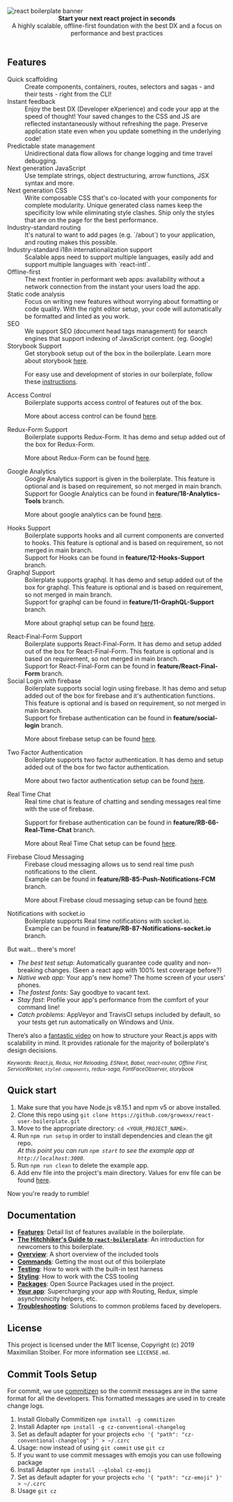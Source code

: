 <img src="https://raw.githubusercontent.com/react-boilerplate/react-boilerplate-brand/master/assets/banner-metal-optimized.jpg" alt="react boilerplate banner" align="center" />

<br />

<div align="center"><strong>Start your next react project in seconds</strong></div>
<div align="center">A highly scalable, offline-first foundation with the best DX and a focus on performance and best practices</div>

<br />

## Features

<dl>
  <dt>Quick scaffolding</dt>
  <dd>Create components, containers, routes, selectors and sagas - and their tests - right from the CLI!</dd>

  <dt>Instant feedback</dt>
  <dd>Enjoy the best DX (Developer eXperience) and code your app at the speed of thought! Your saved changes to the CSS and JS are reflected instantaneously without refreshing the page. Preserve application state even when you update something in the underlying code!</dd>

  <dt>Predictable state management</dt>
  <dd>Unidirectional data flow allows for change logging and time travel debugging.</dd>

  <dt>Next generation JavaScript</dt>
  <dd>Use template strings, object destructuring, arrow functions, JSX syntax and more.</dd>

  <dt>Next generation CSS</dt>
  <dd>Write composable CSS that's co-located with your components for complete modularity. Unique generated class names keep the specificity low while eliminating style clashes. Ship only the styles that are on the page for the best performance.</dd>

  <dt>Industry-standard routing</dt>
  <dd>It's natural to want to add pages (e.g. `/about`) to your application, and routing makes this possible.</dd>

  <dt>Industry-standard i18n internationalization support</dt>
  <dd>Scalable apps need to support multiple languages, easily add and support multiple languages with `react-intl`.</dd>

  <dt>Offline-first</dt>
  <dd>The next frontier in performant web apps: availability without a network connection from the instant your users load the app.</dd>

  <dt>Static code analysis</dt>
  <dd>Focus on writing new features without worrying about formatting or code quality. With the right editor setup, your code will automatically be formatted and linted as you work.</dd>

  <dt>SEO</dt>
  <dd>We support SEO (document head tags management) for search engines that support indexing of JavaScript content. (eg. Google)</dd>

  <dt>Storybook Support</dt>
  <dd>Get storybook setup out of the box in the boilerplate. Learn more about storybook <a href="https://storybook.js.org/">here</a>.

  For easy use and development of stories in our boilerplate, follow these [instructions](docs/general/storybook.md).
  </dd>
  <dt>Access Control</dt>
  <dd>Boilerplate supports access control of features out of the box.
  
  More about access control can be found [here](docs/general/roleMiddleware.md).
  </dd>
  <dt>Redux-Form Support</dt>
  <dd>Boilerplate supports Redux-Form. It has demo and setup added out of the box for Redux-Form.

  More about Redux-Form can be found [here](docs/third-party-integrations/redux-form.md).
  </dd>
  <dt>Google Analytics</dt>
  <dd>Google Analytics support is given in the boilerplate. This feature is optional and is based on requirement, so not merged in main branch.
  <br/>
  Support for Google Analytics can be found in <b>feature/18-Analytics-Tools</b> branch.

  More about google analytics can be found [here](docs/general/googleAnalytics.md).
  </dd>
  <dt>Hooks Support</dt>
  <dd>Boilerplate supports hooks and all current components are converted to hooks. This feature is optional and is based on requirement, so not merged in main branch.
  <br/>
  Support for Hooks can be found in <b>feature/12-Hooks-Support</b> branch.
  </dd>
  <dt>Graphql Support</dt>
  <dd>Boilerplate supports graphql. It has demo and setup added out of the box for graphql. This feature is optional and is based on requirement, so not merged in main branch.
  <br/>
  Support for graphql can be found in <b>feature/11-GraphQL-Support</b> branch.

  More about graphql setup can be found [here](docs/general/graphql.md).
  </dd>
  <dt>React-Final-Form Support</dt>
  <dd>Boilerplate supports React-Final-Form. It has demo and setup added out of the box for React-Final-Form. This feature is optional and is based on requirement, so not merged in main branch.
  <br/>
  Support for React-Final-Form can be found in <b>feature/React-Final-Form</b> branch.
  </dd>
  <dt>Social Login with firebase</dt>
  <dd>Boilerplate supports social login using firebase. It has demo and setup added out of the box for firebase and it's authentication functions. This feature is optional and is based on requirement, so not merged in main branch.
  <br/>
  Support for firebase authentication can be found in <b>feature/social-login</b> branch.

  More about firebase setup can be found [here](docs/general/firebase.md).
  </dd>
  <dt>Two Factor Authentication</dt>
  <dd>Boilerplate supports two factor authentication. It has demo and setup added out of the box for two factor authentication.
  
  More about two factor authentication setup can be found [here](docs/general/twoFactorAuthentication.md).
  </dd>
  <dt>Real Time Chat</dt>
  <dd> Real time chat is feature of chatting and sending messages real time with the use of firebase.
  
  Support for firebase authentication can be found in <b>feature/RB-66-Real-Time-Chat</b> branch.

  More about Real Time Chat setup can be found [here](docs/general/realTimeChat.md).
  </dd>
  <dt>Firebase Cloud Messaging</dt>
  <dd> Firebase cloud messaging allows us to send real time push notifications to the client.
  <br />
  Example can be found in 
  <b>feature/RB-85-Push-Notifications-FCM</b> branch.
    <br />

  More about Firebase cloud messaging setup can be found [here](docs/general/firebaseCloudMessaging.md).
  </dd>
  <dt>Notifications with socket.io</dt>
  <dd> Boilerplate supports  Real time notifications with socket.io.
    <br /> 
  Example can be found in <b>feature/RB-87-Notifications-socket.io</b> branch.
  </dd>
</dl>

But wait... there's more!

- _The best test setup:_ Automatically guarantee code quality and non-breaking
  changes. (Seen a react app with 100% test coverage before?)
- _Native web app:_ Your app's new home? The home screen of your users' phones.
- _The fastest fonts:_ Say goodbye to vacant text.
- _Stay fast_: Profile your app's performance from the comfort of your command
  line!
- _Catch problems:_ AppVeyor and TravisCI setups included by default, so your
  tests get run automatically on Windows and Unix.

There’s also a <a href="https://vimeo.com/168648012">fantastic video</a> on how to structure your React.js apps with scalability in mind. It provides rationale for the majority of boilerplate's design decisions.

<sub><i>Keywords: React.js, Redux, Hot Reloading, ESNext, Babel, react-router, Offline First, ServiceWorker, `styled-components`, redux-saga, FontFaceObserver, storybook</i></sub>

## Quick start

1.  Make sure that you have Node.js v8.15.1 and npm v5 or above installed.
2.  Clone this repo using `git clone https://github.com/growexx/react-user-boilerplate.git`
3.  Move to the appropriate directory: `cd <YOUR_PROJECT_NAME>`.<br />
4.  Run `npm run setup` in order to install dependencies and clean the git repo.<br />
    _At this point you can run `npm start` to see the example app at `http://localhost:3000`._
5.  Run `npm run clean` to delete the example app.
6.  Add env file into the project's main directory. Values for env file can be found [here](docs/general/env.md). 

Now you're ready to rumble!

## Documentation

- [**Features**](docs/general/features.md): Detail list of features available in the boilerplate.
- [**The Hitchhiker's Guide to `react-boilerplate`**](docs/general/introduction.md): An introduction for newcomers to this boilerplate.
- [**Overview**](docs/general): A short overview of the included tools
- [**Commands**](docs/general/commands.md): Getting the most out of this boilerplate
- [**Testing**](docs/testing): How to work with the built-in test harness
- [**Styling**](docs/css): How to work with the CSS tooling
- [**Packages**](docs/general/packages.md): Open Source Packages used in the project.
- [**Your app**](docs/js): Supercharging your app with Routing, Redux, simple
  asynchronicity helpers, etc.
- [**Troubleshooting**](docs/general/gotchas.md): Solutions to common problems faced by developers.

## License

This project is licensed under the MIT license, Copyright (c) 2019 Maximilian
Stoiber. For more information see `LICENSE.md`.

## Commit Tools Setup

For commit, we use [commitizen](https://github.com/commitizen/cz-cli) so the commit messages are in the same format for all the developers. This formatted messages are used in to create change logs.

1. Install Globally Commitizen `npm install -g commitizen`
2. Install Adapter `npm install -g cz-conventional-changelog`
3. Set as default adapter for your projects `echo '{ "path": "cz-conventional-changelog" }' > ~/.czrc`
4. Usage: now instead of using `git commit` use `git cz`
5. If you want to use commit messages with emojis you can use following package
6. Install Adapter `npm install --global cz-emoji`
7. Set as default adapter for your projects `echo '{ "path": "cz-emoji" }' > ~/.czrc`
8. Usage `git cz`